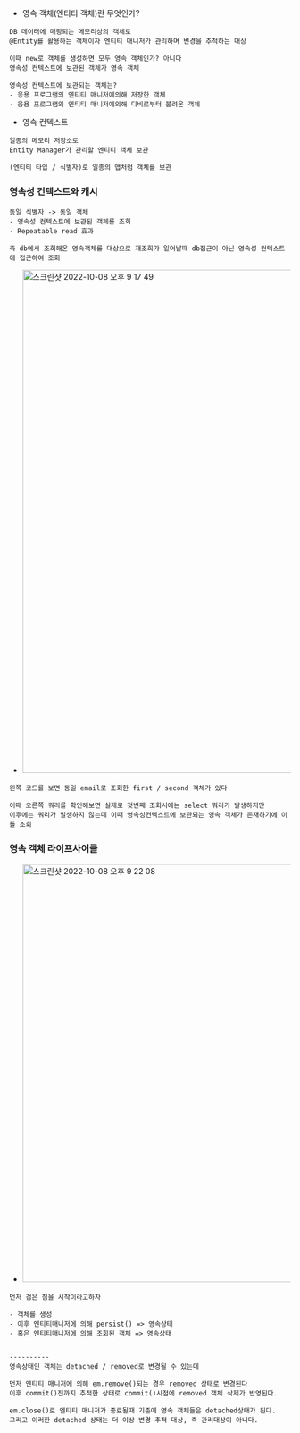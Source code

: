 - 영속 객체(엔티티 객체)란 무엇인가?
```
DB 데이터에 매핑되는 메모리상의 객체로
@Entity를 활용하는 객체이자 엔티티 매니저가 관리하며 변경을 추적하는 대상

이때 new로 객체를 생성하면 모두 영속 객체인가? 아니다
영속성 컨텍스트에 보관된 객체가 영속 객체

영속성 컨텍스트에 보관되는 객체는?
- 응용 프로그램의 엔티티 매니저에의해 저장한 객체
- 응용 프로그램의 엔티티 매니저에의해 디비로부터 불려온 객체
```
- 영속 컨텍스트
```
일종의 메모리 저장소로
Entity Manager가 관리할 엔티티 객체 보관

(엔티티 타입 / 식별자)로 일종의 맵처럼 객체를 보관
```

### 영속성 컨텍스트와 캐시
```
동일 식별자 -> 동일 객체
- 영속성 컨텍스트에 보관된 객체를 조회
- Repeatable read 효과

즉 db에서 조회해온 영속객체를 대상으로 재조회가 일어날때 db접근이 아닌 영속성 컨텍스트에 접근하여 조회
```
- <img width="901" alt="스크린샷 2022-10-08 오후 9 17 49" src="https://user-images.githubusercontent.com/62214428/194707186-219dc06e-bbf4-4bae-98df-cab5c0d3b463.png">
```
왼쪽 코드를 보면 동일 email로 조회한 first / second 객체가 있다

이때 오른쪽 쿼리를 확인해보면 실제로 첫번째 조회시에는 select 쿼리가 발생하지만
이후에는 쿼리가 발생하지 않는데 이때 영속성컨텍스트에 보관되는 영속 객체가 존재하기에 이를 조회
```

### 영속 객체 라이프사이클
- <img width="748" alt="스크린샷 2022-10-08 오후 9 22 08" src="https://user-images.githubusercontent.com/62214428/194707337-7094aae3-0e8a-4b83-8b26-a471959c5ced.png">
```
먼저 검은 점을 시작이라고하자

- 객체를 생성
- 이후 엔티티매니저에 의해 persist() => 영속상태
- 혹은 엔티티매니저에 의해 조회된 객체 => 영속상태


----------
영속상태인 객체는 detached / removed로 변경될 수 있는데

먼저 엔티티 매니저에 의해 em.remove()되는 경우 removed 상태로 변경된다
이후 commit()전까지 추적한 상태로 commit()시점에 removed 객체 삭제가 반영된다.

em.close()로 엔티티 매니저가 종료될때 기존에 영속 객체들은 detached상태가 된다.
그리고 이러한 detached 상태는 더 이상 변경 추적 대상, 즉 관리대상이 아니다.
```
